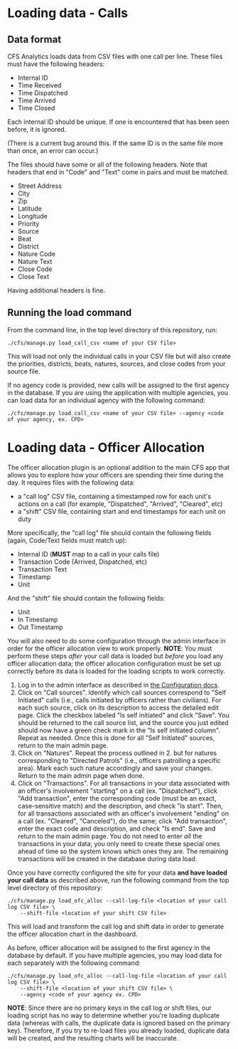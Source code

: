 # Loading data - Calls

## Data format

CFS Analytics loads data from CSV files with one call per line. These files
must have the following headers:

- Internal ID
- Time Received
- Time Dispatched
- Time Arrived
- Time Closed

Each internal ID should be unique. If one is encountered that has been seen
before, it is ignored.

(There is a current bug around this. If the same ID is in the same file more
than once, an error can occur.)

The files should have some or all of the following headers. Note that headers
that end in "Code" and "Text" come in pairs and must be matched.

- Street Address
- City
- Zip
- Latitude
- Longitude
- Priority
- Source
- Beat
- District
- Nature Code
- Nature Text
- Close Code
- Close Text

Having additional headers is fine.

## Running the load command

From the command line, in the top level directory of this repository, run:

    ./cfs/manage.py load_call_csv <name of your CSV file>

This will load not only the individual calls in your CSV file but will also
create the priorities, districts, beats, natures, sources, and close codes from your source
file.

If no agency code is provided, new calls will be assigned to the first agency in the database.
If you are using the application with multiple agencies, you can load data for an individual agency with the
following command:

    ./cfs/manage.py load_call_csv <name of your CSV file> --agency <code of your agency, ex. CPD>



# Loading data - Officer Allocation

The officer allocation plugin is an optional addition to the main CFS app that allows you to explore
how your officers are spending their time during the day.  It requires files with the following data:

 - a "call log" CSV file, containing a timestamped row for each unit's actions on a call (for example, "Dispatched", "Arrived", "Cleared", etc)
 - a "shift" CSV file, containing start and end timestamps for each unit on duty

More specifically, the "call log" file should contain the following fields (again, Code/Text fields must match up):

 - Internal ID (**MUST** map to a call in your calls file)
 - Transaction Code (Arrived, Dispatched, etc)
 - Transaction Text
 - Timestamp
 - Unit

And the "shift" file should contain the following fields:

 - Unit
 - In Timestamp
 - Out Timestamp

You will also need to do some configuration through the admin interface in order for the officer allocation view to work properly.  **NOTE**: You must perform these steps _after_ your call data is loaded but _before_ you load any officer allocation data; the officer allocation configuration must be set up correctly before its data is loaded for the loading scripts to work correctly.

1. Log in to the admin interface as described in [the Configuration docs](config.md).
2. Click on "Call sources".  Identify which call sources correspond to "Self Initiated" calls (i.e., calls initiated by officers rather than civilians).  For each such source, click on its description to access the detailed edit page.  Click the checkbox labeled "Is self initiated" and click "Save".  You should be returned to the call source list, and the source you just edited should now have a green check mark in the "Is self initiated column".  Repeat as needed.  Once this is done for all "Self Initiated" sources, return to the main admin page.
3. Click on "Natures".  Repeat the process outlined in 2. but for natures corresponding to "Directed Patrols" (i.e., officers patrolling a specific area).  Mark each such nature accordingly and save your changes.  Return to the main admin page when done.
4. Click on "Transactions".  For all transactions in your data associated with an officer's involvement "starting" on a call (ex. "Dispatched"), click "Add transaction", enter the corresponding code (must be an exact, case-sensitive match) and the description, and check "Is start".  Then, for all transactions associated with an officer's involvement "ending" on a call (ex. "Cleared", "Canceled"), do the same; click "Add transaction", enter the exact code and description, and check "Is end".  Save and return to the main admin page.  You do not need to enter _all_ the transactions in your data; you only need to create these special ones ahead of time so the system knows which ones they are.  The remaining transactions will be created in the database during data load.

Once you have correctly configured the site for your data **and have loaded your call data** as described above, run the following command from the top level directory of this repository:

    ./cfs/manage.py load_ofc_alloc --call-log-file <location of your call log CSV file> \
        --shift-file <location of your shift CSV file>

This will load and transform the call log and shift data in order to generate the officer allocation chart in
the dashboard.

As before, officer allocation will be assigned to the first agency in the database by default.  If you have multiple agencies,
you may load data for each separately with the following command:

    ./cfs/manage.py load_ofc_alloc --call-log-file <location of your call log CSV file> \
        --shift-file <location of your shift CSV file> \
        --agency <code of your agency ex. CPD>

**NOTE**: Since there are no primary keys in the call log or shift files, our loading script has no way to determine whether you're loading duplicate data (whereas with calls, the duplicate data is ignored based on the primary key).  Therefore, if you try to re-load files you already loaded, duplicate data will be created, and the resulting charts will be inaccurate.
